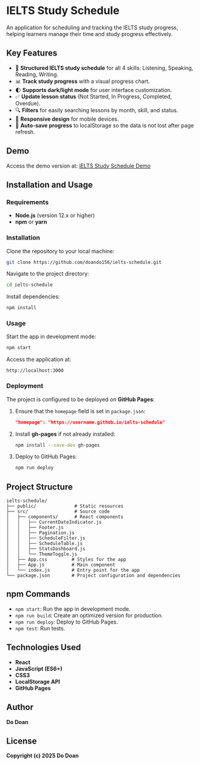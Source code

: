 
# IELTS Study Schedule

An application for scheduling and tracking the IELTS study progress, helping learners manage their time and study progress effectively.

## Key Features
- 📅 **Structured IELTS study schedule** for all 4 skills: Listening, Speaking, Reading, Writing.
- 📊 **Track study progress** with a visual progress chart.
- 🌓 **Supports dark/light mode** for user interface customization.
- ✅ **Update lesson status** (Not Started, In Progress, Completed, Overdue).
- 🔍 **Filters** for easily searching lessons by month, skill, and status.
- 📱 **Responsive design** for mobile devices.
- 💾 **Auto-save progress** to localStorage so the data is not lost after page refresh.

## Demo
Access the demo version at: [IELTS Study Schedule Demo](https://doando156.github.io/ielts-schedule/)

## Installation and Usage

### Requirements
- **Node.js** (version 12.x or higher)
- **npm** or **yarn**

### Installation
Clone the repository to your local machine:

```bash
git clone https://github.com/doando156/ielts-schedule.git
```

Navigate to the project directory:

```bash
cd ielts-schedule
```

Install dependencies:

```bash
npm install
```

### Usage
Start the app in development mode:

```bash
npm start
```

Access the application at:

```
http://localhost:3000
```

### Deployment
The project is configured to be deployed on **GitHub Pages**:

1. Ensure that the `homepage` field is set in `package.json`:

   ```json
   "homepage": "https://username.github.io/ielts-schedule"
   ```

2. Install **gh-pages** if not already installed:

   ```bash
   npm install --save-dev gh-pages
   ```

3. Deploy to GitHub Pages:

   ```bash
   npm run deploy
   ```

## Project Structure
```
ielts-schedule/
├── public/              # Static resources
├── src/                 # Source code
│   ├── components/      # React components
│   │   ├── CurrentDateIndicator.js
│   │   ├── Footer.js
│   │   ├── Pagination.js
│   │   ├── ScheduleFilter.js
│   │   ├── ScheduleTable.js
│   │   ├── StatsDashboard.js
│   │   └── ThemeToggle.js
│   ├── App.css         # Styles for the app
│   ├── App.js          # Main component
│   └── index.js        # Entry point for the app
└── package.json        # Project configuration and dependencies
```

## npm Commands
- `npm start`: Run the app in development mode.
- `npm run build`: Create an optimized version for production.
- `npm run deploy`: Deploy to GitHub Pages.
- `npm test`: Run tests.

## Technologies Used
- **React**
- **JavaScript (ES6+)**
- **CSS3**
- **LocalStorage API**
- **GitHub Pages**

## Author
**Do Doan**

## License
**Copyright (c) 2025 Do Doan**
